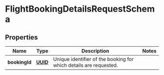 # FlightBookingDetailsRequestSchema

## Properties
Name | Type | Description | Notes
------------ | ------------- | ------------- | -------------
**bookingId** | [**UUID**](UUID.md) | Unique identifier of the booking for which details are requested. | 
